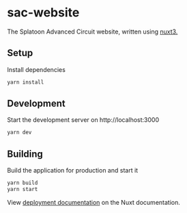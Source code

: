 # sac-website

The Splatoon Advanced Circuit website, written using [nuxt3.](https://v3.nuxtjs.org)

## Setup

Install dependencies

```bash
yarn install
```

## Development

Start the development server on http://localhost:3000

```bash
yarn dev
```

## Building

Build the application for production and start it

```bash
yarn build
yarn start
```

View [deployment documentation](https://v3.nuxtjs.org/docs/deployment) on the Nuxt documentation.
